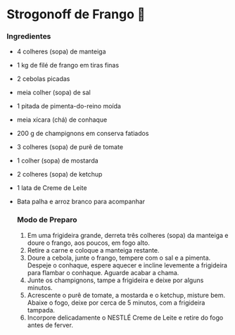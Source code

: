 # Strogonoff de Frango :chicken: 

### Ingredientes

- 4 colheres (sopa) de manteiga

- 1 kg de filé de frango em tiras finas

- 2 cebolas picadas

- meia colher (sopa) de sal

- 1 pitada de pimenta-do-reino moída

- meia xícara (chá) de conhaque

- 200 g de champignons em conserva fatiados

- 3 colheres (sopa) de purê de tomate

- 1 colher (sopa) de mostarda

- 2 colheres (sopa) de ketchup

- 1 lata de Creme de Leite

- Bata palha e arroz branco para acompanhar

  

  ### Modo de Preparo

  1. Em uma frigideira grande, derreta três colheres (sopa) da manteiga e doure o frango, aos poucos, em fogo alto.
  2. Retire a carne e coloque a manteiga restante.
  3. Doure a cebola, junte o frango, tempere com o sal e a pimenta. Despeje o conhaque, espere aquecer e incline levemente a frigideira para flambar o conhaque. Aguarde acabar a chama.
  4. Junte os champignons, tampe a frigideira e deixe por alguns minutos.
  5. Acrescente o purê de tomate, a mostarda e o ketchup, misture bem. Abaixe o fogo, deixe por cerca de 5 minutos, com a frigideira tampada.
  6. Incorpore delicadamente o NESTLÉ Creme de Leite e retire do fogo antes de ferver.

  



